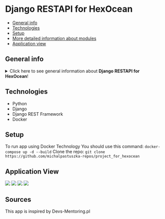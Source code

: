 # Django RESTAPI for HexOcean
* [General info](#general-info)
* [Technologies](#technologies)
* [Setup](#setup)
* [More detailed information about modules](#more-detailed-information-about-modules)
* [Application view](#application-view)

## General info
<details>
<summary>Click here to see general information about <b>Django RESTAPI for HexOcean</b>!</summary>
This project allows the upload of images for the built-in 3 types of users, i.e. Basic, Premium, Enterprise. Depending on the type of user, a particular user may upload image with different heights (200px, 400px or original size image).
</details>

## Technologies
<ul>
<li>Python</li>
<li>Django</li>
<li>Django REST Framework</li>
<li>Docker</li>
</ul>

## Setup
To run app using Docker Technology You should use this command:
```docker-compose up -d --build```
Clone the repo:
```git clone https://github.com/michalpastuszka-repos/project_for_hexocean```

## Application View
<img src=”![Image_1](https://user-images.githubusercontent.com/94476796/222969787-60603cf5-d357-4139-a301-9717566a6c44.PNG)” width=”50%” height=”50%”>
<img src=”![Image_2](https://user-images.githubusercontent.com/94476796/222969789-5ff1ab8c-b58e-4d7c-bbf7-0d449a22cf7f.PNG)” width=”50%” height=”50%”>
<img src=”![Image_3](https://user-images.githubusercontent.com/94476796/222969790-cb8ee5f4-7b02-4d9b-9e28-fd5661d295e9.PNG)” width=”50%” height=”50%”>
<img src=”![Image_4](https://user-images.githubusercontent.com/94476796/222969792-609a7604-9d6b-4a7d-8626-707093f8220b.PNG)” width=”50%” height=”50%”>

## Sources
This app is inspired by Devs-Mentoring.pl
